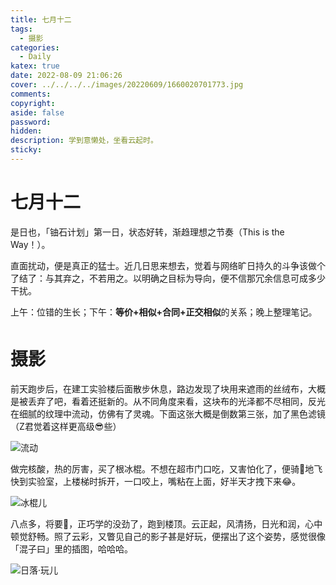 ```yaml
---
title: 七月十二
tags:
  - 摄影
categories:
  - Daily
katex: true
date: 2022-08-09 21:06:26
cover: ../../../../images/20220609/1660020701773.jpg
comments:
copyright:
aside: false
password:
hidden:
description: 学到意懒处，坐看云起时。
sticky:
---
```


# 七月十二

是日也，「铀石计划」第一日，状态好转，渐趋理想之节奏（This is the Way！）。

直面扰动，便是真正的猛士。近几日思来想去，觉着与网络旷日持久的斗争该做个了结了：与其弃之，不若用之。以明确之目标为导向，便不信那冗余信息可成多少干扰。

上午：位错的生长；下午：**等价+相似+合同+正交相似**的关系；晚上整理笔记。

# 摄影

前天跑步后，在建工实验楼后面散步休息，路边发现了块用来遮雨的丝绒布，大概是被丢弃了吧，看着还挺新的。从不同角度来看，这块布的光泽都不尽相同，反光在细腻的纹理中流动，仿佛有了灵魂。下面这张大概是倒数第三张，加了黑色滤镜（Z君觉着这样更高级😎些）

![流动](../../../../images/20220609/1660020701773.jpg)

做完核酸，热的厉害，买了根冰棍。不想在超市门口吃，又害怕化了，便骑🚴地飞快到实验室，上楼梯时拆开，一口咬上，嘴粘在上面，好半天才拽下来😂。

![冰棍儿](../../../../images/20220609/1660050262703.jpg)

八点多，将要🌇，正巧学的没劲了，跑到楼顶。云正起，风清扬，日光和润，心中顿觉舒畅。照了云彩，又瞥见自己的影子甚是好玩，便摆出了这个姿势，感觉很像「混子曰」里的插图，哈哈哈。

![日落·玩儿](../../../../images/20220609/1660050262690.jpg)

